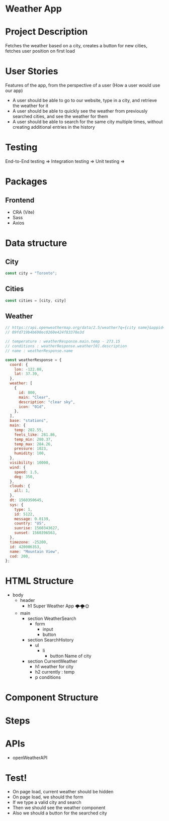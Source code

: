 # Weather App

# Project Description

Fetches the weather based on a city, creates a button for new cities, fetches user position on first load

# User Stories

Features of the app, from the perspective of a user (How a user would use our app)

- A user should be able to go to our website, type in a city, and retrieve the weather for it
- A user should be able to quickly see the weather from previously searched cities, and see the weather for them
- A user should be able to search for the same city multiple times, without creating additional entries in the history

# Testing

End-to-End testing => 
Integration testing => 
Unit testing =>

# Packages

## Frontend

- CRA (Vite)
- Sass
- Axios

# Data structure

## City

```jsx
const city = "Toronto";
```

## Cities

```jsx
const cities = [city, city]
```

## Weather

```jsx
// https://api.openweathermap.org/data/2.5/weather?q={city name}&appid={API key}
// 09fd719b4b698ec0260e424f83378e3d

// temperature : weatherResponse.main.temp - 273.15
// conditions : weatherResponse.weather[0].description
// name : weatherResponse.name

const weatherResponse = {
  coord: {
    lon: -122.08,
    lat: 37.39,
  },
  weather: [
    {
      id: 800,
      main: "Clear",
      description: "clear sky",
      icon: "01d",
    },
  ],
  base: "stations",
  main: {
    temp: 282.55,
    feels_like: 281.86,
    temp_min: 280.37,
    temp_max: 284.26,
    pressure: 1023,
    humidity: 100,
  },
  visibility: 10000,
  wind: {
    speed: 1.5,
    deg: 350,
  },
  clouds: {
    all: 1,
  },
  dt: 1560350645,
  sys: {
    type: 1,
    id: 5122,
    message: 0.0139,
    country: "US",
    sunrise: 1560343627,
    sunset: 1560396563,
  },
  timezone: -25200,
  id: 420006353,
  name: "Mountain View",
  cod: 200,
};
```

# HTML Structure

- body
  - header
    - h1 Super Weather App 🌩️🌪️🌞
  - main
    - section WeatherSearch
      - form
        - input
        - button
    - section SearchHistory
      - ul
        - li
          - button Name of city
    - section CurrentWeather
      - h1 weather for city
      - h2 currently : temp
      - p conditions

# Component Structure

# Steps

# APIs

- openWeatherAPI


# Test!

- On page load, current weather should be hidden
- On page load, we should the form
- If we type a valid city and search
- Then we should see the weather component
- Also we should a button for the searched city